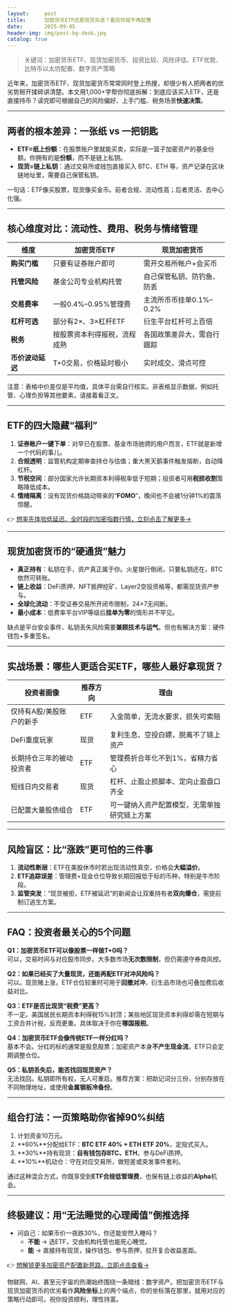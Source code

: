 ```yaml
---
layout:     post
title:      加密货币ETF还是现货买进？看完你就不再犹豫
date:       2025-09-05
header-img: img/post-bg-desk.jpg
catalog: true
---
```


> 关键词：加密货币ETF、现货加密货币、投资比较、风险评估、ETF优势、比特币以太坊配置、数字资产策略

近年来，加密货币ETF、现货加密货币常常同时登上热搜，却很少有人把两者的优劣势掰开揉碎讲清楚。本文用1,000+字帮你彻底拆解：到底应该买入ETF，还是直接持币？读完即可根据自己的风险偏好、上手门槛、税务场景**快速决策**。

---

## 两者的根本差异：一张纸 vs 一把钥匙

- **ETF=纸上份额**：在股票账户里就能买卖，实际是一篮子加密资产的基金份额。你拥有的是**份额**，而不是链上私钥。  
- **现货=链上私钥**：通过交易所或钱包直接买入 BTC、ETH 等，资产记录在区块链地址里，需要自己保管私钥。

一句话：ETF像买股票，现货像买金币。前者合规、流动性高；后者灵活、去中心化强。

---

## 核心维度对比：流动性、费用、税务与情绪管理

| 维度 | 加密货币ETF | 现货加密货币 |
| ---- | ----------- | ------------ |
| **购买门槛** | 只要有证券账户即可 | 需开交易所帐户+会买币 |
| **托管风险** | 基金公司专业机构托管 | 自己保管私钥、防钓鱼、防丢 |
| **交易费率** | 一般0.4%–0.95%管理费 | 主流所币币挂单0.1%–0.2% |
| **杠杆可选** | 部分有2×、3×杠杆ETF | 衍生平台杠杆可上百倍 |
| **税务** | 按股票资本利得报税，流程成熟 | 各国政策差异大，需自行跟踪 |
| **币价波动延迟** | T+0交易，价格延时极小 | 实时成交，滑点可控 |

注意：表格中价差仅是平均值，具体平台需自行核实。非表格显示数据，例如托管、心理负担等其他要素，请接着看正文。

---

## ETF的四大隐藏“福利”

1. **证券账户一键下单**：对早已在股票、基金市场驰骋的用户而言，ETF就是新增一个代码的事儿。  
2. **合规透明**：监管机构定期审查持仓与估值；重大黑天鹅事件触发熔断，自动降杠杆。  
3. **节税空间**：部分国家允许长期资本利得税率低于短期；投资者可用**税损收割**策略降低成本。  
4. **情绪隔离**：没有现货价格跳动带来的“**FOMO**”，晚间也不会被1分钟1%的震荡惊醒。

👉 [想率先体验低延迟、全时段的加密指数行情，立刻点击了解更多→](https://okxdog.com/)

---

## 现货加密货币的“硬通货”魅力

- **真正持有**：私钥在手，资产真正属于你。火星银行倒闭，只要私钥还在，BTC依然可转账。  
- **链上收益**：DeFi质押、NFT抵押挖矿、Layer2空投资格等，都需现货资产参与。  
- **全球化流动**：不受证券交易所开闭市限制，24×7无间断。  
- **最小成本**：低费率平台VIP等级后**挂单为零**的情形并不罕见。

缺点是平台安全事件、私钥丢失风险需要**兼顾技术与运气**。但也有解决方案：硬件钱包+多重签名。

---

## 实战场景：哪些人更适合买ETF，哪些人最好拿现货？

| 投资者画像 | 推荐方向 | 理由 |
| ---- | -------- | ---- |
| 仅持有A股/美股账户的新手 | ETF | 入金简单，无流水要求，损失可索赔 |
| DeFi重度玩家 | 现货 | 复利生息、空投白嫖，脱离不了链上资产 |
| 长期持仓三年的被动投资者 | ETF | 管理费折合年化不到1%，省精力省心 |
| 短线日内交易者 | 现货 | 杠杆、止盈止损脚本、定向止盈盘口齐全 |
| 已配置大量股债组合 | ETF | 可一键纳入资产配置模型，无需单独研究链上方案 |

---

## 风险盲区：比“涨跌”更可怕的三件事

1. **流动性断层**：ETF在美股休市时若出现流动性真空，价格会**大幅溢价**。  
2. **ETF追踪误差**：管理费+现金仓位导致长期回报低于标的币种，特别是牛市阶段。  
3. **监管突发**：“现货被拒，ETF被延迟”的新闻会让双重持有者**双向爆仓**，需提前制订逃生方案。

---

## FAQ：投资者最关心的5个问题

**Q1：加密货币ETF可以像股票一样做T+0吗？**  
可以，交易时间与对应股市同步。大多数市场**无次数限制**，但仍需遵守券商风控。

**Q2：如果已经买了大量现货，还能再配ETF对冲风险吗？**  
可以。现货赌上涨，ETF仓位较重时可用于**回撤对冲**，衍生品市场也可叠加费后收益对比。

**Q3：ETF是否比现货“税费”更高？**  
不一定。美国居民长期资本利得税15%封顶；某些地区现货资本利得却需在短期与工资合并计税，反而更重。具体取决于你在**哪国报税**。

**Q4：加密货币ETF会像传统ETF一样分红吗？**  
基本不会。分红的标的通常是股息股票；加密资产本身**不产生现金流**，ETF只会定期调整仓位。

**Q5：私钥丢失后，能否找回现货资产？**  
无法找回。私钥即所有权，无人可重启。推荐方案：把助记词分三份，分别存放在不同物理地址，或使用**金属钢板冷备份**。

---

## 组合打法：一页策略助你省掉90%纠结

1. 计划资金10万元。  
2. **60%**分配给ETF：**BTC ETF 40% + ETH ETF 20%**，定投式买入。  
3. **30%**持有现货：**自有钱包存BTC、ETH**，参与DeFi质押。  
4. **10%**机动仓：守在对应交易所，做短差或突发事件套利。

通过这种混合方式，你既享受到**ETF合规低管理费**，也保有链上收益的**Alpha**机会。

---

## 终极建议：用“无法睡觉的心理阈值”倒推选择

- 问自己：如果币价一夜跌30%，你还能安然入睡吗？  
  - **不能** → 选ETF，交由机构托管也能死心睡觉。  
  - **能** → 直接持有现货，操作钱包、参与质押，拉开复合收益差距。

👉 [想解锁更多加密资产配置新思路，立即点击查看→](https://okxdog.com/)

物联网、AI、甚至元宇宙的热潮始终围绕一条暗线：数字资产。把加密货币ETF与现货加密货币的优劣看作**风险坐标**上的两个端点，你的坐标落在那里，就用对应的策略行动即可。祝你投资顺利，理性持富。